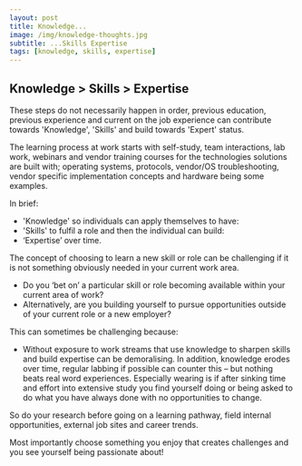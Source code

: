 ```yaml
---
layout: post
title: Knowledge...
image: /img/knowledge-thoughts.jpg
subtitle: ...Skills Expertise
tags: [knowledge, skills, expertise]
---
```


## Knowledge > Skills > Expertise

These steps do not necessarily happen in order, previous education, previous experience and current on the job experience can contribute towards 'Knowledge', 'Skills' and build towards 'Expert' status.

The learning process at work starts with self-study, team interactions, lab work, webinars and vendor training courses for the technologies solutions are built with; operating systems, protocols, vendor/OS troubleshooting, vendor specific implementation concepts and hardware being some examples. 

In brief:
* 'Knowledge' so individuals can apply themselves to have: 
* 'Skills' to fulfil a role and then the individual can build: 
* ‘Expertise’ over time.

The concept of choosing to learn a new skill or role can be challenging if it is not something obviously needed in your current work area. 

*	Do you ‘bet on’ a particular skill or role becoming available within your current area of work?
*	Alternatively, are you building yourself to pursue opportunities outside of your current role or a new employer?

This can sometimes be challenging because:
*	Without exposure to work streams that use knowledge to sharpen skills and build expertise can be demoralising. In addition, knowledge erodes over time, regular labbing if possible can counter this – but nothing beats real word experiences. Especially wearing is if after sinking time and effort into extensive study you find yourself doing or being asked to do what you have always done with no opportunities to change.

So do your research before going on a learning pathway, field internal opportunities, external job sites and career trends.

Most importantly choose something you enjoy that creates challenges and you see yourself being passionate about!
